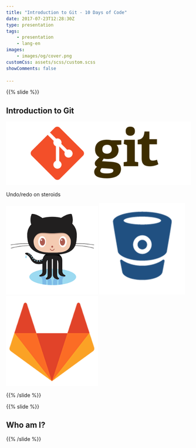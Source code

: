 ```yaml
---
title: "Introduction to Git - 10 Days of Code"
date: 2017-07-23T12:28:30Z
type: presentation
tags:
    - presentation
    - lang-en
images:
    - images/og/cover.png
customCss: assets/scss/custom.scss
showComments: false

---
```


{{% slide %}}
## Introduction to Git

![git-logo.png](images/git-logo.png)

Undo/redo on steroids

![github-logo](images/github-logo.png)
![bitbucket-logo](images/bitbucket-logo.png)
![gitlab-logo](images/gitlab-logo.png)

{{% /slide %}}

{{% slide %}}
## Who am I?
{{% /slide %}}

